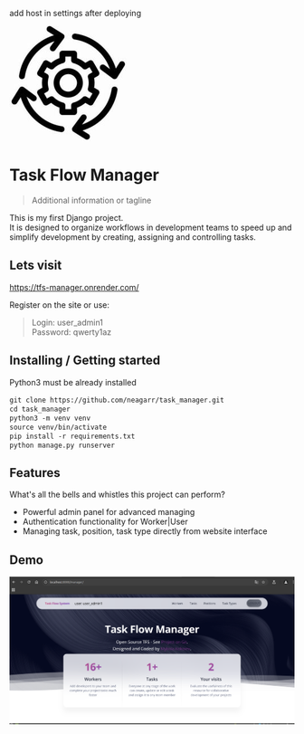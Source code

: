 add host in settings after deploying <br>

![Logo of the project](/static/assets/img/favicon.png)

# Task Flow Manager
> Additional information or tagline

This is my first Django project.<br>
It is designed to organize workflows in development teams to speed up and simplify development by creating, assigning and controlling tasks.


## Lets visit

https://tfs-manager.onrender.com/

Register on the site or use: <br>
> Login: user_admin1 <br>
Password: qwerty1az

## Installing / Getting started

Python3 must be already installed

```shell
git clone https://github.com/neagarr/task_manager.git
cd task_manager
python3 -m venv venv
source venv/bin/activate
pip install -r requirements.txt
python manage.py runserver
```
## Features

What's all the bells and whistles this project can perform?
* Powerful admin panel for advanced managing
* Authentication functionality for Worker|User
* Managing task, position, task type directly from website interface

## Demo
![demo of the project](demo.png)
